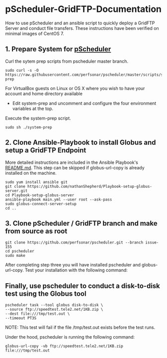 # pScheduler-GridFTP-Documentation
How to use pScheduler and an ansible script to quickly deploy a GridFTP Server and conduct file transfers. These instructions have been verified on minimal images of CentOS 7.

## 1. Prepare System for [pScheduler](https://github.com/perfsonar/pscheduler/wiki/Development-and-Test-System)
Curl the sytem prep scripts from pscheduler master branch.
```
sudo curl -s -O https://raw.githubusercontent.com/perfsonar/pscheduler/master/scripts/system-prep
```
For VirtualBox guests on Linux or OS X where you wish to have your account and home directory available
-  Edit system-prep and uncomment and configure the four environment variables at the top.

Execute the system-prep script.
```
sudo sh ./system-prep
```

## 2. Clone Ansible-Playbook to install Globus and setup a GridFTP Endpoint
More detailed instructions are included in the Ansible Playbook's [README.md](https://github.com/nathanShepherd/Playbook-setup-globus-server). This step can be skipped if globus-url-copy is already installed on the machine.
```
sudo yum install ansible git
git clone https://github.com/nathanShepherd/Playbook-setup-globus-server.git
cd Playbook-setup-globus-server
ansible-playbook main.yml --user root --ask-pass
sudo globus-connect-server-setup
cd ..
```

## 3. Clone pScheduler / GridFTP branch and make from source as root
```
git clone https://github.com/perfsonar/pscheduler.git --branch issue-155
cd pscheduler
sudo make
```

After completing step three you will have installed pscheduler and globus-url-copy. Test your installation with the following command:

## Finally, use pscheduler to conduct a disk-to-disk test using the Globus tool
```
pscheduler task --tool globus disk-to-disk \
--source ftp://speedtest.tele2.net/1KB.zip \
--dest file:///tmp/test.out \
--timeout PT3S
```
NOTE: This test will fail if the file /tmp/test.out exists before the test runs.

Under the hood, pscheduler is running the following command:
```
globus-url-copy -vb ftp://speedtest.tele2.net/1KB.zip file:///tmp/test.out
```


